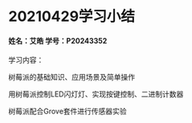 # 20210429学习小结

#### 姓名：艾皓  学号：P20243352

学习内容：

树莓派的基础知识、应用场景及简单操作

用树莓派控制LED闪灯灯、实现按键控制、二进制计数器

树莓派配合Grove套件进行传感器实验